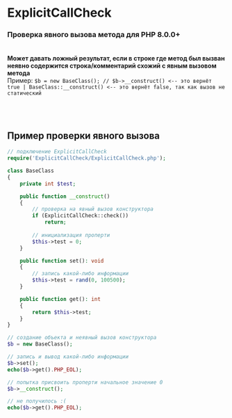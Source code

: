 # ExplicitCallCheck
### Проверка явного вызова метода для PHP 8.0.0+<br><br>

**Может давать ложный результат, если в строке где метод был вызван неявно содержится строка/комментарий схожий с явным вызовом метода**<br>
Пример: `$b = new BaseClass(); // $b->__construct() <-- это вернёт true | BaseClass::__construct() <-- это вернёт false, так как вызов не статический`

<br><br>
## Пример проверки явного вызова
```php
// подключение ExplicitCallCheck
require('ExplicitCallCheck/ExplicitCallCheck.php');

class BaseClass
{
    private int $test;

    public function __construct()
    {
        // проверка на явный вызов конструктора
        if (ExplicitCallCheck::check())
            return;
        
        // инициализация проперти
        $this->test = 0;
    }

    public function set(): void
    {
        // запись какой-либо информации
        $this->test = rand(0, 100500);
    }

    public function get(): int
    {
        return $this->test;
    }
}

// создание объекта и неявный вызов конструктора
$b = new BaseClass();

// запись и вывод какой-либо информации
$b->set();
echo($b->get().PHP_EOL);

// попытка присвоить проперти начальное значение 0
$b->__construct();

// не получилось :(
echo($b->get().PHP_EOL);
```
